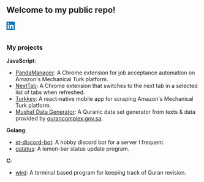 ## Welcome to my public repo!
<a href="www.linkedin.com/in/abdisheikh/">
  <img align="left" alt="LinkedIn icon image" width="22px" src="https://raw.githubusercontent.com/saqfish/saqfish/master/assets/linkedin.svg" />
</a>
<br />
<br />

### My projects

**JavaScript**:
  - [PandaManager](https://github.com/saqfish/PandaManager): A Chrome extension for job acceptance automation on Amazon's Mechanical Turk platform.
  - [NextTab](https://github.com/saqfish/NextTab): A Chrome extension that switches to the next tab in a selected list of tabs when refreshed.
  - [Turkkey](https://github.com/saqfish/Turkkey): A react-native mobile app for scraping Amazon's Mechanical Turk platform.
  - [Mushaf Data Generator](https://github.com/saqfish/mushafDatasetGenerator): A Quranic data set generator from texts & data provided by [qurancomplex.gov.sa](https://qurancomplex.gov.sa/).
  
**Golang**:
  - [st-discord-bot](https://github.com/saqfish/st-discord-bot): A hobby discord bot for a server I frequent.
  - [gstatus](https://github.com/saqfish/gstatus): A lemon-bar status update program.

**C**:
  - [wird](https://github.com/saqfish/wird-c): A terminal based program for keeping track of Quran revision.

